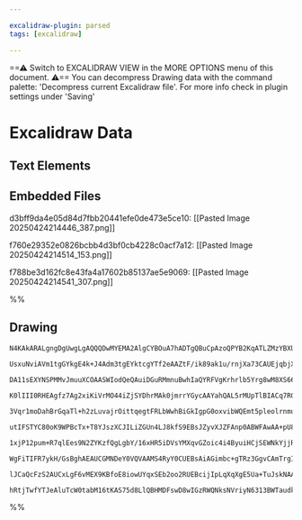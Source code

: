 ```yaml
---

excalidraw-plugin: parsed
tags: [excalidraw]

---
```

==⚠  Switch to EXCALIDRAW VIEW in the MORE OPTIONS menu of this document. ⚠== You can decompress Drawing data with the command palette: 'Decompress current Excalidraw file'. For more info check in plugin settings under 'Saving'


# Excalidraw Data
## Text Elements
## Embedded Files
d3bff9da4e05d84d7fbb20441efe0de473e5ce10: [[Pasted Image 20250424214446_387.png]]

f760e29352e0826bcbb4d3bf0cb4228c0acf7a12: [[Pasted Image 20250424214514_153.png]]

f788be3d162fc8e43fa4a17602b85137ae5e9069: [[Pasted Image 20250424214541_307.png]]

%%
## Drawing
```compressed-json
N4KAkARALgngDgUwgLgAQQQDwMYEMA2AlgCYBOuA7hADTgQBuCpAzoQPYB2KqATLZMzYBXUtiRoIACyhQ4zZAHoFAc0JRJQgEYA6bGwC2CgF7N6hbEcK4OCtptbErHALRY8RMpWdx8Q1TdIEfARcZgRmBShcZQUebQA2bQAOGjoghH0EDihmbgBtcDBQMBKIEm4IAGlMAFkAYRqAMzhnABYAJQApfQA1eIARDgAhIwAFAC0ACVSSyFhECsJ9aKR+

UsxuNviAVm1tgGYkgE4k+J4Adm3tgEYktcgYTf2eAAZtF/ik89ak1u/rnjXa73CAUEjqbjXfbxfbac7fc6vAHxa4vI7bEGSBCEZTSSEvc7XbS3Y4wxE8VrXDGFSDWZTBbgvEHMKCkNgAawQdTY+DYpAqrOszDguEC2RmpU0uGw7OUbKEHGI3N5/Ikgo4wtFWSgEsgjUI+HwAGVYAyJIIPLqICy2ZyAOrgyTcPg062sjkIE0wM3oC3lEHy3EccK5N

DA11sEXYNSPMMvJmuuXCOAASWIodQeQAuiDGuRMmnuBwhIaQYRFVgKrhrlb5Yrg8wM8XS66wghiNxCa8eEd9td4iDGCx2Fww0dB0xWJwAHKcMSd/bbY7IhOzMrMfrpKDt7iNAhhEGaYSKgCiwUy2Qz2ZBQjgxFw247Ye+V1aV3i8ReUJBRA47KLJb4D+bAyjuaB7vgB6tlEUBCBmECIIq5bKFa+rBIWEjEPsmiNI0Rz3q0CAvNsxC/MQ5yNJomiv

K0lIII0RHEAgfz7Ag2xiKiVrMO44iZjSYDhrMAk0jmrrYGycAAYahQAL5rMUpTlBIACq7RGgAKgAigAYgg2n0P0QgAJqEO02wAI4AOJJDwylGla8y8WUyzKKsrobGgxxxNsaJ/G+Nk8Dw2znCCsaoM4fZHNorSHEc8ToucRxxQSIJgsQEJhq8iTXJSRwvK0Lz7PseUfJi2K4jqcaEsSSSkvs5KUtSa50j6q6lDaHrKnyArkBqIpijqh7SrKdZKjy

3Vqr1moDahBrGqaTl+h2zLuvajrOittqegtFRLbWwhBiGkIgpG0oxvibWQEmt5pleolrnmuAFk+qDNkBrrlkxHnoLg+z7QqxANk2gHMggYGoP2cVxaSrQTsOnDcPFcNThws4cPOaDxIlJw4y6a6EBuW7gxBUFrkeANnhk2p3Ted4PuD1wvtsb7bB+X77D+5b/mgb3AaBL0kwgK0PnBFSIY4HAobmBoIBh6CNOcn4ID2i48ERNnxJo2BUa0WE4S82

utIFSTYC80oK9WPBcTx+T8YJszXCJILiZGUn4LJ8kfS9EBsJZyvXJZFAnp0ABWFAwAA+pU8Q1Jg/Q8CHkkgo5iwuW5a7fa8SS7FCVxLh8nx/KFTzXFFOVY0kRX7AVvYc66aUZRDQVxDjULxnl3wvHjpRYjieJVUS8JJGixWEn2zwgi1vGXW6W1daq6DqtN2pWlKMrXYq889UK/Ur9Lhpej61o8v60FbQ66VOmg3cCKt23eotJ/La6gaSEDx0RlG5

1xjP12pum+R7qlEes9N2ZYKzfQgLgbY/16xHR5iDVsYMXqvGZoic4i4ByuiHCjSEWNkYjjRhjCGOxXjxnOPGMshNgiPl3PuIWrpyannPNTQBtN7y0OfCzFmbNvyul/NzV6iC1y8n5nQyCDC1wshFvBcWyFZroW9grWqmgED7GIP2HgjRsBJGYvsPcrRqyKy7pobOUJzi4DYggPK8VrYEF4gUIS9sSiO1mEAyALtJIIOkiUGS4B7pQLgHAE09NuAK

WgFiTIFR7ykH/GsBghAEAUCGMNDeY0VQVAAMS4RyY0CUEBsAiAGimbc+gTRz3GgvCAmTrgIFqbU/JhTSDFNKSk9eo0t6TR3lqcU8SmktIyNpOah9H6Wj6UU7UJSMjlI9BfRu3cCkTOyFMspd8Rm7Sfo0pZUAVntAOm/eBENxnNMmaUgA8l/WAF1jkDP0NpTgUBtJPQNGFJqHjtkrPudkI0hAjC8VeDc05GR1JYCgAAQSIMoUc6BgiNEGoURZJzlm

lJCaQcFzS2AUCxLgF6vMEX9KBfoE8iowUYqxSEb2oo2RUEBcijIpLqXqXgE5Ua+TuJskNAADW4EbY4cITg7EJK0I4tF4nsp5PgIyPLK5vBRDK+KtVCpvIgEYNgBgwnYIIEIaexIPb4o+aUvZAN34SFZfEuUJAfl/OdG1CAFriAmgQF41Ayr7U1DYExYluBNDBAFvQ81pASCdNQApSAQweTe1IMoKUAAKQEIVeCM2oImhNbxtgAEorTtAQMoEsooK

hRtjTwfYTJeAluTcW0tabM16tKAS75d8LlQBHMDFswD8wIGzRWQNksNVriyN6313BWTaudkQZ1I7JGlA4E9Xik6TpCCgL+OdpBtW1sgHYEOCBsA5CNDOuA7rPUzp9cTf1CLpTNsYOpNV+A+2lBTuadIO6RxWkKSyAwTKFjePeiIkCnI/USJ/KEcFz6r03rdrJcAck6BoXCGEvxMkgA==
```
%%